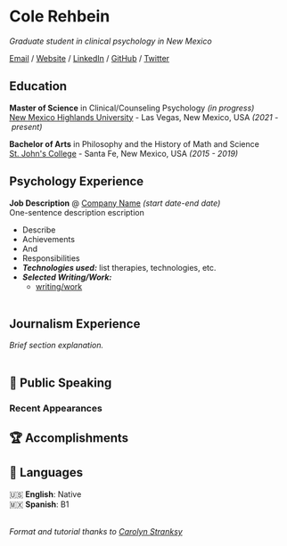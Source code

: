 # Cole Rehbein

_Graduate student in clinical psychology in New Mexico_ <br>

[Email](mailto:cole.rehbein@gmail.com) / [Website](tktk) / [LinkedIn](https://www.linkedin.com/in/colerehbein/) / [GitHub](https://github.com/colerehbein/) / [Twitter](https://twitter.com/colerehbein/)

## Education

**Master of Science** in Clinical/Counseling Psychology _(in progress)_<br>
[New Mexico Highlands University](https://www.nmhu.edu) - Las Vegas, New Mexico, USA _(2021 -&nbsp;present)_<br>

**Bachelor of Arts** in Philosophy and the History of Math and Science<br>
[St. John's College](https://www.sjc.edu) - Santa Fe, New Mexico, USA _(2015 - 2019)_ <br>

## Psychology Experience

**Job Description** @ [Company Name](website) _(start date-end date)_ <br>
One-sentence description escription
  - Describe
  - Achievements
  - And
  - Responsibilities
  - **_Technologies used:_** list therapies, technologies, etc.
  - **_Selected Writing/Work:_**
    - [writing/work](link)
<br><br>

    
## Journalism Experience

_Brief section explanation._
<br><br>
  

## 🎤 Public Speaking
    
### Recent Appearances

  
## 🏆 Accomplishments


## 💬 Languages

🇺🇸 **English**: Native <br>
🇲🇽 **Spanish**: B1
<br><br>


_Format and tutorial thanks to [Carolyn Stranksy](https://workwithcarolyn.com/blog/digital-cv-guide)_

